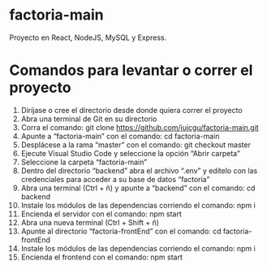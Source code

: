 # factoria-main
Proyecto en React, NodeJS, MySQL y Express.

# Comandos para levantar o correr el proyecto
1.	Diríjase o cree el directorio desde donde quiera correr el proyecto
2.	Abra una terminal de Git en su directorio
3.	Corra el comando: git clone https://github.com/jujcgu/factoria-main.git
4.	Apunte a “factoria-main” con el comando: cd factoria-main
5.	Desplácese a la rama “master” con el comando: git checkout master
6.	Ejecute Visual Studio Code y seleccione la opción “Abrir carpeta”
7.	Seleccione la carpeta “factoria-main”
8.	Dentro del directorio “backend” abra el archivo “.env” y edítelo 
    con las credenciales para acceder a su base de datos “factoria”
9.	Abra una terminal (Ctrl + ñ) y apunte a “backend” con el comando: cd backend
10. Instale los módulos de las dependencias corriendo el comando: npm i
11. Encienda el servidor con el comando: npm start   
12. Abra una nueva terminal (Ctrl + Shift + ñ)
13. Apunte al directorio “factoria-frontEnd” con el comando: cd factoria-frontEnd
14. Instale los módulos de las dependencias corriendo el comando: npm i
15. Encienda el frontend con el comando: npm start

